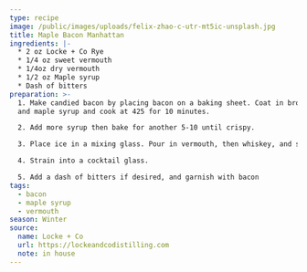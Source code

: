 ```yaml
---
type: recipe
image: /public/images/uploads/felix-zhao-c-utr-mt5ic-unsplash.jpg
title: Maple Bacon Manhattan
ingredients: |-
  * 2 oz Locke + Co Rye
  * 1/4 oz sweet vermouth
  * 1/4oz dry vermouth
  * 1/2 oz Maple syrup
  * Dash of bitters
preparation: >-
  1. Make candied bacon by placing bacon on a baking sheet. Coat in brown sugar
  and maple syrup and cook at 425 for 10 minutes. 

  2. Add more syrup then bake for another 5-10 until crispy.  

  3. Place ice in a mixing glass. Pour in vermouth, then whiskey, and stir. 

  4. Strain into a cocktail glass. 

  5. Add a dash of bitters if desired, and garnish with bacon
tags:
  - bacon
  - maple syrup
  - vermouth
season: Winter
source:
  name: Locke + Co
  url: https://lockeandcodistilling.com
  note: in house
---
```


